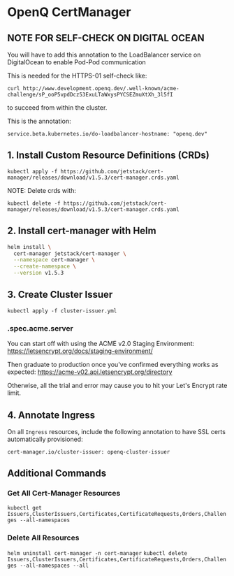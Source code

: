 # OpenQ CertManager

## NOTE FOR SELF-CHECK ON DIGITAL OCEAN

You will have to add this annotation to the LoadBalancer service on DigitalOcean to enable Pod-Pod communication

This is needed for the HTTPS-01 self-check like:

`curl http://www.development.openq.dev/.well-known/acme-challenge/sP_ooP5vpdDcz53ExuLTaWxysPYCSEZmuXtXh_3l5fI`

to succeed from within the cluster.

This is the annotation:

`service.beta.kubernetes.io/do-loadbalancer-hostname: "openq.dev"`

## 1. Install Custom Resource Definitions (CRDs)

`kubectl apply -f https://github.com/jetstack/cert-manager/releases/download/v1.5.3/cert-manager.crds.yaml`

NOTE: Delete crds with:

`kubectl delete -f https://github.com/jetstack/cert-manager/releases/download/v1.5.3/cert-manager.crds.yaml`

## 2. Install cert-manager with Helm

```bash
helm install \
  cert-manager jetstack/cert-manager \
  --namespace cert-manager \
  --create-namespace \
  --version v1.5.3
```

## 3. Create Cluster Issuer

`kubectl apply -f cluster-issuer.yml`

### .spec.acme.server

You can start off with using the ACME v2.0 Staging Environment:
https://letsencrypt.org/docs/staging-environment/

Then graduate to production once you've confirmed everything works as expected:
https://acme-v02.api.letsencrypt.org/directory

Otherwise, all the trial and error may cause you to hit your Let's Encrypt rate limit.

## 4. Annotate Ingress

On all `Ingress` resources, include the following annotation to have SSL certs automatically provisioned:

`cert-manager.io/cluster-issuer: openq-cluster-issuer`

## Additional Commands

### Get All Cert-Manager Resources
`kubectl get Issuers,ClusterIssuers,Certificates,CertificateRequests,Orders,Challenges --all-namespaces`

### Delete All Resources
`helm uninstall cert-manager -n cert-manager`
`kubectl delete Issuers,ClusterIssuers,Certificates,CertificateRequests,Orders,Challenges --all-namespaces --all`